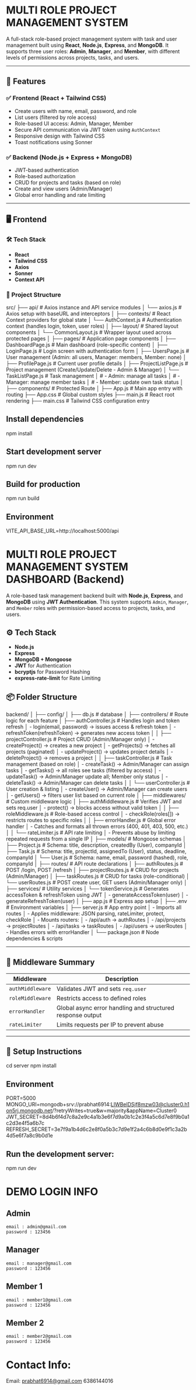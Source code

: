 # MULTI ROLE PROJECT MANAGEMENT SYSTEM

A full-stack role-based project management system with task and user management built using **React**, **Node.js**, **Express**, and **MongoDB**. It supports three user roles: **Admin**, **Manager**, and **Member**, with different levels of permissions across projects, tasks, and users.

---

## 🚀 Features

### ✅ Frontend (React + Tailwind CSS)

- Create users with name, email, password, and role
- List users (filtered by role access)
- Role-based UI access: Admin, Manager, Member
- Secure API communication via JWT token using `AuthContext`
- Responsive design with Tailwind CSS
- Toast notifications using Sonner

### ✅ Backend (Node.js + Express + MongoDB)

- JWT-based authentication
- Role-based authorization
- CRUD for projects and tasks (based on role)
- Create and view users (Admin/Manager)
- Global error handling and rate limiting

---

## 🖥 Frontend

### 🛠 Tech Stack

- **React**
- **Tailwind CSS**
- **Axios**
- **Sonner**
- **Context API**

### 📁 Project Structure

src/
├── api/                    # Axios instance and API service modules
│   └── axios.js            # Axios setup with baseURL and interceptors
│
├── contexts/               # React Context providers for global state
│   └── AuthContext.js      # Authentication context (handles login, token, user roles)
│
├── layout/                 # Shared layout components
│   └── CommonLayout.js     # Wrapper layout used across protected pages
│
├── pages/                  # Application page components
│   ├── DashboardPage.js    # Main dashboard (role-specific content)
│   ├── LoginPage.js        # Login screen with authentication form
│   ├── UsersPage.js        # User management (Admin: all users, Manager: members, Member: none)
│   ├── ProfilePage.js      # Current user profile details
│   ├── ProjectListPage.js  # Project management (Create/Update/Delete - Admin & Manager)
│   └── TaskListPage.js     # Task management
│                           # - Admin: manage all tasks
│                           # - Manager: manage member tasks
│                           # - Member: update own task status
│
├── components/             # Protected Route
│
├── App.js                  # Main app entry with routing
├── App.css                 # Global custom styles
├── main.js                 # React root rendering
├── main.css                # Tailwind CSS configuration entry


## Install dependencies

npm install

## Start development server

npm run dev

## Build for production

npm run build

## Environment

VITE_API_BASE_URL=http://localhost:5000/api




# MULTI ROLE PROJECT MANAGEMENT SYSTEM DASHBOARD (Backend)

A role-based task management backend built with **Node.js**, **Express**, and **MongoDB** using **JWT Authentication**. This system supports `Admin`, `Manager`, and `Member` roles with permission-based access to projects, tasks, and users.

## ⚙️ Tech Stack

- **Node.js**
- **Express**
- **MongoDB + Mongoose**
- **JWT** for Authentication
- **bcryptjs** for Password Hashing
- **express-rate-limit** for Rate Limiting

## 📦 Folder Structure

backend/
│
├── config/
│ ├── db.js # database
│
├── controllers/ # Route logic for each feature
│ ├── authController.js # Handles login and token refresh
│ - login(email, password) → issues access & refresh token
│ - refreshToken(refreshToken) → generates new access token
│
│ ├── projectController.js # Project CRUD (Admin/Manager only)
│ - createProject() → creates a new project
│ - getProjects() → fetches all projects (paginated)
│ - updateProject() → updates project details
│ - deleteProject() → removes a project
│
│ ├── taskController.js # Task management (based on role)
│ - createTask() → Admin/Manager can assign tasks
│ - getTasks() → all roles see tasks (filtered by access)
│ - updateTask() → Admin/Manager update all; Member only status
│ - deleteTask() → Admin/Manager can delete tasks
│
│ └── userController.js # User creation & listing
│ - createUser() → Admin/Manager can create users
│ - getUsers() → filters user list based on current role
│
├── middlewares/ # Custom middleware logic
│ ├── authMiddleware.js # Verifies JWT and sets req.user
│ - protect() → blocks access without valid token
│
│ ├── roleMiddleware.js # Role-based access control
│ - checkRole(roles[]) → restricts routes to specific roles
│
│ ├── errorHandler.js # Global error handler
│ - Catches and formats all thrown errors (400, 401, 403, 500, etc.)
│
│ └── rateLimiter.js # API rate limiting
│ - Prevents abuse by limiting repeated requests from a single IP
│
├── models/ # Mongoose schemas
│ ├── Project.js # Schema: title, description, createdBy (User), companyId
│ ├── Task.js # Schema: title, projectId, assignedTo (User), status, deadline, companyId
│ └── User.js # Schema: name, email, password (hashed), role, companyId
│
├── routes/ # API route declarations
│ ├── authRoutes.js # POST /login, POST /refresh
│ ├── projectRoutes.js # CRUD for projects (Admin/Manager)
│ ├── taskRoutes.js # CRUD for tasks (role-conditional)
│ └── userRoutes.js # POST create user, GET users (Admin/Manager only)
│
├── services/ # Utility services
│ └── tokenService.js # Generates accessToken & refreshToken using JWT
│ - generateAccessToken(user)
│ - generateRefreshToken(user)
│
├── app.js # Express app setup
│
├── .env # Environment variables
│
├── server.js # App entry point
│ - Imports all routes
│ - Applies middleware: JSON parsing, rateLimiter, protect, checkRole
│ - Mounts routers:
│ - /api/auth → authRoutes
│ - /api/projects → projectRoutes
│ - /api/tasks → taskRoutes
│ - /api/users → userRoutes
│ - Handles errors with errorHandler
│
└── package.json # Node dependencies & scripts



---

## 🔐 Middleware Summary

| Middleware         | Description                                                |
|--------------------|------------------------------------------------------------|
| `authMiddleware`   | Validates JWT and sets `req.user`                          |
| `roleMiddleware`   | Restricts access to defined roles                          |
| `errorHandler`     | Global async error handling and structured response output |
| `rateLimiter`      | Limits requests per IP to prevent abuse                    |


---

## 🚀 Setup Instructions

cd server
npm install


## Environment

PORT=5000
MONGO_URI=mongodb+srv://prabhat6914:LlWBelDSjf8mzw03@cluster0.h1on5rj.mongodb.net/?retryWrites=true&w=majority&appName=Cluster0
JWT_SECRET=8d4b6f4d7c8a2e9c4a1b3e6f7d9a0b1c2e3f4a5c6d7e8f9b0a1c2d3e4f5a6b7c
REFRESH_SECRET=3e7f9a1b4d6c2e8f0a5b3c7d9e1f2a4c6b8d0e9f1c3a2b4d5e6f7a8c9b0d1e

## Run the development server:

npm run dev


# DEMO LOGIN INFO

## Admin
    email : admin@gmail.com
    password : 123456
## Manager
    email : manager@gmail.com
    password : 123456
## Member 1
    email : member1@gmail.com
    password : 123456
## Member 2
    email : member2@gmail.com
    password : 123456

# Contact Info:
Email: prabhat6914@gmail.com
6386144016